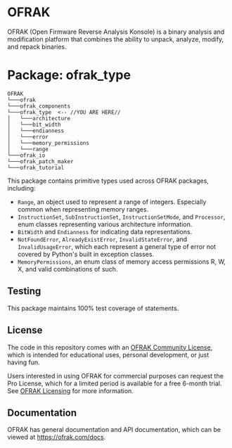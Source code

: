# OFRAK
OFRAK (Open Firmware Reverse Analysis Konsole) is a binary analysis and modification platform that combines the ability to unpack, analyze, modify, and repack binaries.


# Package: ofrak_type

```
OFRAK
└───ofrak
└───ofrak_components
└───ofrak_type  <-- //YOU ARE HERE//
│   └───architecture
│   └───bit_width
│   └───endianness
│   └───error
│   └───memory_permissions
│   └───range
└───ofrak_io
└───ofrak_patch_maker
└───ofrak_tutorial
```

This package contains primitive types used across OFRAK packages, including:

- `Range`, an object used to represent a range of integers. Especially common when representing memory ranges.
- `InstructionSet`, `SubInstructionSet`, `InstructionSetMode`, and `Processor`, enum classes representing various architecture information.
- `BitWidth` and `Endianness` for indicating data representations.
- `NotFoundError`, `AlreadyExistError`, `InvalidStateError`, and `InvalidUsageError`, which each represent a general type of error not covered by Python's built in exception classes.
- `MemoryPermissions`, an enum class of memory access permissions R, W, X, and valid combinations of such.

## Testing
This package maintains 100% test coverage of statements.


## License
The code in this repository comes with an [OFRAK Community License](https://github.com/redballoonsecurity/ofrak/blob/master/LICENSE), which is intended for educational uses, personal development, or just having fun.

Users interested in using OFRAK for commercial purposes can request the Pro License, which for a limited period is available for a free 6-month trial. See [OFRAK Licensing](https://ofrak.com/license/) for more information.

## Documentation
OFRAK has general documentation and API documentation, which can be viewed at <https://ofrak.com/docs>.
